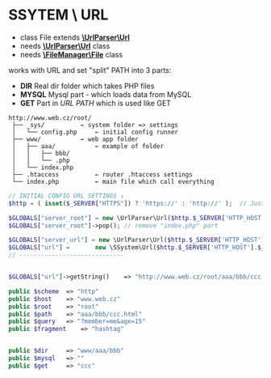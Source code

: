 # SSYTEM \ URL
- class File extends [**\UrlParser\Url**](https://github.com/Zerig/url-parser)
- needs [**\UrlParser\Url**](https://github.com/Zerig/url-parser) class
- needs [**\FileManager\File**](https://github.com/Zerig/file-manager) class

works with URL and set "split" PATH into 3 parts:
- **DIR** Real dir folder which takes PHP files
- **MYSQL** Mysql part - which loads data from MySQL
- **GET** Part in *URL PATH* which is used like GET

```code
http://www.web.cz/root/
 ├── _sys/			← system folder => settings
 │   └── config.php		← initial config runner
 ├── www/			← web app folder
 │   ├── aaa/			← example of folder
 │   │   ├── bbb/
 │   │   └── .php
 │   └── index.php
 ├── .htaccess			← router .htaccess settings
 └── index.php			← main file which call everything
```
```php
// INITIAL CONFIG URL SETTINGS ↓
$http = ( isset($_SERVER["HTTPS"]) ? 'https://' : 'http://' );	// Just get which type the URL is

$GLOBALS["server_root"] = new \UrlParser\Url($http.$_SERVER['HTTP_HOST'].$_SERVER['PHP_SELF']);		// set root folder as ROOT
$GLOBALS["server_root"]->pop();	// remove "index.php" part

$GLOBALS["server_url"] = new \UrlParser\Url($http.$_SERVER['HTTP_HOST'].$_SERVER['PHP_SELF']);
$GLOBALS["url"] =		new \SSystem\Url($http.$_SERVER['HTTP_HOST'].$_SERVER['REQUEST_URI'], clone $GLOBALS["server_url"]);
// -----------------------------


$GLOBALS["url"]->getString()	=> "http://www.web.cz/root/aaa/bbb/ccc.html?member=me&age=15#hashtag"

public $scheme 	=> "http"
public $host 	=> "www.web.cz"
public $root 	=> "root"
public $path 	=> "aaa/bbb/ccc.html"
public $query 	=> "?member=me&age=15"
public $fragment 	=> "hashtag"


public $dir		=> "www/aaa/bbb"
public $mysql	=> ""
public $get		=> "ccc"
```
